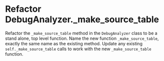 # Refactor DebugAnalyzer._make_source_table

Refactor the `_make_source_table` method in the `DebugAnalyzer` class to be a stand alone, top level function.
Name the new function `_make_source_table`, exactly the same name as the existing method.
Update any existing `self._make_source_table` calls to work with the new `_make_source_table` function.
